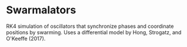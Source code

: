 # Swarmalators
RK4 simulation of oscillators that synchronize phases and coordinate positions by swarming. Uses a differential model by Hong, Strogatz, and O'Keeffe (2017).

